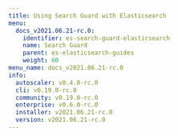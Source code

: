 ```yaml
---
title: Using Search Guard with Elasticsearch
menu:
  docs_v2021.06.21-rc.0:
    identifier: es-search-guard-elasticsearch
    name: Search Guard
    parent: es-elasticsearch-guides
    weight: 60
menu_name: docs_v2021.06.21-rc.0
info:
  autoscaler: v0.4.0-rc.0
  cli: v0.19.0-rc.0
  community: v0.19.0-rc.0
  enterprise: v0.6.0-rc.0
  installer: v2021.06.21-rc.0
  version: v2021.06.21-rc.0
---
```


